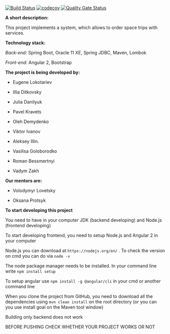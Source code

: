 [![Build Status](https://travis-ci.org/EugeneLokotariev/startreker-netcracker.svg?branch=master)](https://travis-ci.org/EugeneLokotariev/startreker-netcracker) [![codecov](https://codecov.io/gh/EugeneLokotariev/startreker-netcracker/branch/master/graph/badge.svg)](https://codecov.io/gh/EugeneLokotariev/startreker-netcracker) [![Quality Gate Status](https://sonarcloud.io/api/project_badges/measure?project=edu.netcracker%3Astartreker-netcracker&metric=alert_status)](https://sonarcloud.io/dashboard?id=edu.netcracker%3Astartreker-netcracker)

**A short description:**

This project implements a system, which allows to order space trips with services.

**Technology stack:**

_Back-end:_ Spring Boot, Oracle 11 XE, Spring JDBC, Maven, Lombok

_Front-end:_ Angular 2, Bootstrap

**The project is being developed by:**

- Eugene Lokotariev

- Illia Ditkovsky

- Julia Danilyuk

- Pavel Kravets

- Oleh Demydenko

- Viktor Ivanov

- Aleksey Illin.

- Vasilisa Goloborodko

- Roman Bessmertnyi

- Vadym Zakh

**Our mentors are:**

- Volodymyr Lovetsky

- Oksana Protsyk

**To start developing this project**

You need to have in your computer JDK (backend developing) and Node.js (frontend developing)

To start developing frontend, you need to setup Node.js and Angular 2 in your computer

Node.js you can download at `https://nodejs.org/en/` . To check the version on cmd you can do via `node -v`

The node package manager needs to be installed. In your command line write `npm install setup`

To setup angular use `npm install -g @angular/cli` in your cmd or another command line

When you clone the project from GitHub, you need to download all the dependencies using `mvn clean install` on the root directory (or you can you use install goal on the Maven tool window)

Building only backend does not work  

BEFORE PUSHING CHECK WHETHER YOUR PROJECT WORKS OR NOT
